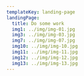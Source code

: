 ```yaml
---
templateKey: landing-page
landingPage:
  title: Do some work
  img1: ../img/img-01.jpg
  img3: ../img/img-03.jpg
  img7: ../img/img-07.jpg
  img10: ../img/img-10.jpg
  img11: ../img/img-11.jpg
  img12: ../img/img-12.jpg
  img13: ../img/img-13.jpg
---
```

